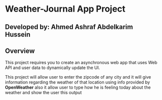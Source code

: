 # Weather-Journal App Project

## Developed by: Ahmed Ashraf Abdelkarim Hussein

## Overview
This project requires you to create an asynchronous web app that uses Web API and user data to dynamically update the UI. 

This project will allow user to enter the zipcode of any city and it will give information regarding the weather of that location using info provided by **OpenWeather** also it allow user to type how he is feeling today about the weather and show the user this output 
